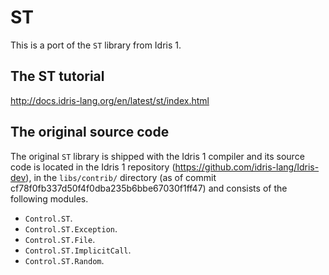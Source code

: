# ST
This is a port of the `ST` library from Idris 1.

## The ST tutorial
http://docs.idris-lang.org/en/latest/st/index.html

## The original source code
The original `ST` library is shipped with the Idris 1 compiler and its source
code is located in the Idris 1 repository
(https://github.com/idris-lang/Idris-dev), in the `libs/contrib/` directory
(as of commit cf78f0fb337d50f4f0dba235b6bbe67030f1ff47) and consists of the
following modules.
- `Control.ST`.
- `Control.ST.Exception`.
- `Control.ST.File`.
- `Control.ST.ImplicitCall`.
- `Control.ST.Random`.
